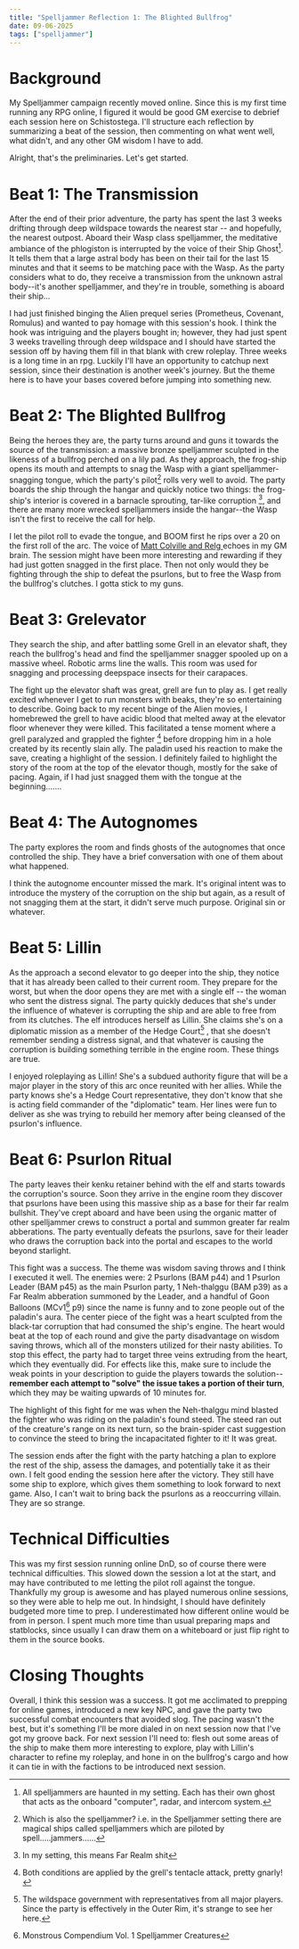 ```yaml
---
title: "Spelljammer Reflection 1: The Blighted Bullfrog"
date: 09-06-2025
tags: ["spelljammer"]
---
```

# Background
My Spelljammer campaign recently moved online. Since this is my first time running any RPG online, I figured it would be good GM exercise to debrief each session here on Schistostega. I'll structure each reflection by summarizing a beat of the session, then commenting on what went well, what didn't, and any other GM wisdom I have to add.

Alright, that's the preliminaries. Let's get started.
# Beat 1: The Transmission
After the end of their prior adventure, the party has spent the last 3 weeks drifting through deep wildspace towards the nearest star -- and hopefully, the nearest outpost. Aboard their Wasp class spelljammer, the meditative ambiance of the phlogiston is interrupted by the voice of their Ship Ghost[^1]. It tells them that a large astral body has been on their tail for the last 15 minutes and that it seems to be matching pace with the Wasp. As the party considers what to do, they receive a transmission from the unknown astral body--it's another spelljammer, and they're in trouble, something is aboard their ship... 

I had just finished binging the Alien prequel series (Prometheus, Covenant, Romulus) and wanted to pay homage with this session's hook. I think the hook was intriguing and the players bought in; however, they had just spent 3 weeks travelling through deep wildspace and I should have started the session off by having them fill in that blank with crew roleplay. Three weeks is a long time in an rpg. Luckily I'll have an opportunity to catchup next session, since their destination is another week's journey. But the theme here is to have your bases covered before jumping into something new. 
# Beat 2: The Blighted Bullfrog
Being the heroes they are, the party turns around and guns it towards the source of the transmission: a massive bronze spelljammer sculpted in the likeness of a bullfrog perched on a lily pad. As they approach, the frog-ship opens its mouth and attempts to snag the Wasp with a giant spelljammer-snagging tongue, which the party's pilot[^2] rolls very well to avoid. The party boards the ship through the hangar and quickly notice two things: the frog-ship's interior is covered in a barnacle sprouting, tar-like corruption [^3], and there are many more wrecked spelljammers inside the hangar--the Wasp isn't the first to receive the call for help. 
 
 I let the pilot roll to evade the tongue, and BOOM first he rips over a 20 on the first roll of the arc. The voice of [Matt Colville and Relg ](https://youtu.be/60yA7TofHEM?t=1809)echoes in my GM brain. The session might have been more interesting and rewarding if they had just gotten snagged in the first place. Then not only would they be fighting through the ship to defeat the psurlons, but to free the Wasp from the bullfrog's clutches. I gotta stick to my guns.
# Beat 3: Grelevator
They search the ship, and after battling some Grell in an elevator shaft, they reach the bullfrog's head and find the spelljammer snagger spooled up on a massive wheel. Robotic arms line the walls. This room was used for snagging and processing deepspace insects for their carapaces.

The fight up the elevator shaft was great, grell are fun to play as. I get really excited whenever I get to run monsters with beaks, they're so entertaining to describe. Going back to my recent binge of the Alien movies, I homebrewed the grell to have acidic blood that melted away at the elevator floor whenever they were killed. This facilitated a tense moment where a grell paralyzed and grappled the fighter [^5] before dropping him in a hole created by its recently slain ally. The paladin used his reaction to make the save, creating a highlight of the session. I definitely failed to highlight the story of the room at the top of the elevator though, mostly for the sake of pacing. Again, if I had just snagged them with the tongue at the beginning.......
# Beat 4: The Autognomes
The party explores the room and finds ghosts of the autognomes that once controlled the ship. They have a brief conversation with one of them about what happened. 
 
 I think the autognome encounter missed the mark. It's original intent was to introduce the mystery of the corruption on the ship but again, as a result of not snagging them at the start, it didn't serve much purpose. Original sin or whatever.
# Beat 5: Lillin
As the approach a second elevator to go deeper into the ship, they notice that it has already been called to their current room. They prepare for the worst, but when the door opens they are met with a single elf -- the woman who sent the distress signal. The party quickly deduces that she's under the influence of whatever is corrupting the ship and are able to free from from its clutches. The elf introduces herself as Lillin. She claims she's on a diplomatic mission as a member of the Hedge Court[^4] , that she doesn't remember sending a distress signal, and that whatever is causing the corruption is building something terrible in the engine room. These things are true. 

I enjoyed roleplaying as Lillin! She's a subdued authority figure that will be a major player in the story of this arc once reunited with her allies. While the party knows she's a Hedge Court representative, they don't know that she is acting field commander of the "diplomatic" team. Her lines were fun to deliver as she was trying to rebuild her memory after being cleansed of the psurlon's influence.
# Beat 6: Psurlon Ritual
The party leaves their kenku retainer behind with the elf and starts towards the corruption's source. Soon they arrive in the engine room they discover that psurlons have been using this massive ship as a base for their far realm bullshit. They've crept aboard and have been using the organic matter of other spelljammer crews to construct a portal and summon greater far realm abberations. The party eventually defeats the psurlons, save for their leader who draws the corruption back into the portal and escapes to the world beyond starlight.

This fight was a success. The theme was wisdom saving throws and I think I executed it well. The enemies were: 2 Psurlons (BAM p44) and 1 Psurlon Leader (BAM p45) as the main Psurlon party, 1 Neh-thalggu (BAM p39) as a Far Realm abberation summoned by the Leader, and a handful of Goon Balloons (MCv1[^6] p9) since the name is funny and to zone people out of the paladin's aura. The center piece of the fight was a heart sculpted from the black-tar corruption that had consumed the ship's engine. The heart would beat at the top of each round and give the party disadvantage on wisdom saving throws, which all of the monsters utilized for their nasty abilities. To stop this effect, the party had to target three veins extruding from the heart, which they eventually did. For effects like this, make sure to include the weak points in your description to guide the players towards the solution--**remember each attempt to "solve" the issue takes a portion of their turn**, which they may be waiting upwards of 10 minutes for. 

The highlight of this fight for me was when the Neh-thalggu mind blasted the fighter who was riding on the paladin's found steed. The steed ran out of the creature's range on its next turn, so the brain-spider cast suggestion to convince the steed to bring the incapacitated fighter to it! It was great.

The session ends after the fight with the party hatching a plan to explore the rest of the ship, assess the damages, and potentially take it as their own. I felt good ending the session here after the victory. They still have some ship to explore, which gives them something to look forward to next game. Also, I can't wait to bring back the psurlons as a reoccurring villain. They are so strange.
# Technical Difficulties
This was my first session running online DnD, so of course there were technical difficulties. This slowed down the session a lot at the start, and may have contributed to me letting the pilot roll against the tongue. Thankfully my group is awesome and has played numerous online sessions, so they were able to help me out. In hindsight, I should have definitely budgeted more time to prep. I underestimated how different online would be from in person. I spent much more time than usual preparing maps and statblocks, since usually I can draw them on a whiteboard or just flip right to them in the source books.
# Closing Thoughts
Overall, I think this session was a success. It got me acclimated to prepping for online games, introduced a new key NPC, and gave the party two successful combat encounters that avoided slog. The pacing wasn't the best, but it's something I'll be more dialed in on next session now that I've got my groove back. For next session I'll need to: flesh out some areas of the ship to make them more interesting to explore, play with Lillin's character to refine my roleplay, and hone in on the bullfrog's cargo and how it can tie in with the factions to be introduced next session.

[^1]: All spelljammers are haunted in my setting. Each has their own ghost that acts as the onboard "computer", radar, and intercom system.

[^2]: Which is also the spelljammer? i.e. in the Spelljammer setting there are magical ships called spelljammers which are piloted by spell.....jammers......

[^3]: In my setting, this means Far Realm shit

[^4]: The wildspace government with representatives from all major players. Since the party is effectively in the Outer Rim, it's strange to see her here.

[^5]: Both conditions are applied by the grell's tentacle attack, pretty gnarly!

[^6]: Monstrous Compendium Vol. 1 Spelljammer Creatures
